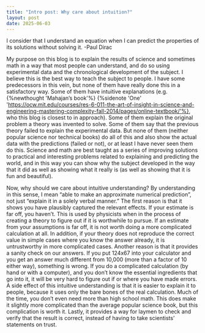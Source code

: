 ```yaml
---
title: "Intro post: Why care about intuition?"
layout: post
date: 2025-06-03
---
```


I consider that I understand an equation when I can predict the properties of its solutions without solving it.
-Paul Dirac

My purpose on this blog is to explain the results of science and sometimes math in a way that most people can understand, and do so using experimental data and the chronological development of the subject. I believe this is the best way to teach the subject to people. I have some predecessors in this vein, but none of them have really done this in a satisfactory way. Some of them have intuitive explanations (e.g. {%newthought 'Mahajan’s book'%} {%sidenote 'One' 'https://ocw.mit.edu/courses/res-6-011-the-art-of-insight-in-science-and-engineering-mastering-complexity-fall-2014/pages/online-textbook/'%}, who this blog is closest to in approach). Some of them explain the original problem a theory was invented to solve. Some of them say that the previous theory failed to explain the experimental data. But none of them (neither popular science nor technical books) do all of this and also show the actual data with the predictions (failed or not), or at least I have never seen them do this.
Science and math are best taught as a series of improving solutions to practical and interesting problems related to explaining and predicting the world, and in this way you can show why the subject developed in the way that it did as well as showing what it really is (as well as showing that it is fun and beautiful).

Now, why should we care about intuitive understanding? By understanding in this sense, I mean “able to make an approximate numerical prediction”, not just “explain it in a solely verbal manner.” The first reason is that it shows you have plausibly captured the relevant effects. If your estimate is far off, you haven’t. This is used by physicists when in the process of creating a theory to figure out if it is worthwhile to pursue. If an estimate from your assumptions is far off, it is not worth doing a more complicated calculation at all. In addition, if your theory does not reproduce the correct value in simple cases where you know the answer already, it is untrustworthy in more complicated cases.
Another reason is that it provides a sanity check on our answers. If you put 124x67 into your calculator and you get an answer much different from 10,000 (more than a factor of 10 either way), something is wrong. If you do a complicated calculation (by hand or with a computer), and you don’t know the essential ingredients that go into it, it will be very hard to figure out if or where you have made errors.
A side effect of this intuitive understanding
is that it is easier to explain it to people, because it uses only the bare bones of the real calculation. Much of the time, you don’t even need more than high school math. This does make it slightly more complicated than the average popular science book, but this complication is worth it. Lastly, it provides a way for laymen to check and verify that the result is correct, instead of having to take scientists’ statements on trust.

